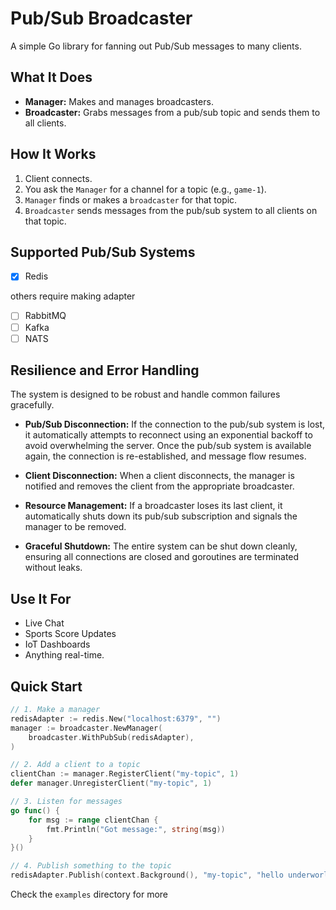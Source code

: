 # Pub/Sub Broadcaster

A simple Go library for fanning out Pub/Sub messages to many clients.

## What It Does

*   **Manager:** Makes and manages broadcasters.
*   **Broadcaster:** Grabs messages from a pub/sub topic and sends them to all clients.

## How It Works

1.  Client connects.
2.  You ask the `Manager` for a channel for a topic (e.g., `game-1`).
3.  `Manager` finds or makes a `broadcaster` for that topic.
4.  `Broadcaster` sends messages from the pub/sub system to all clients on that topic.

## Supported Pub/Sub Systems

*   [x] Redis

others require making adapter 
*   [ ] RabbitMQ
*   [ ] Kafka
*   [ ] NATS

## Resilience and Error Handling

The system is designed to be robust and handle common failures gracefully.

*   **Pub/Sub Disconnection:** If the connection to the pub/sub system is lost, it automatically attempts to reconnect using an exponential backoff to avoid overwhelming the server. Once the pub/sub system is available again, the connection is re-established, and message flow resumes.

*   **Client Disconnection:** When a client disconnects, the manager is notified and removes the client from the appropriate broadcaster.

*   **Resource Management:** If a broadcaster loses its last client, it automatically shuts down its pub/sub subscription and signals the manager to be removed.

*   **Graceful Shutdown:** The entire system can be shut down cleanly, ensuring all connections are closed and goroutines are terminated without leaks.

## Use It For

*   Live Chat
*   Sports Score Updates
*   IoT Dashboards
*   Anything real-time.

## Quick Start

```go
// 1. Make a manager
redisAdapter := redis.New("localhost:6379", "")
manager := broadcaster.NewManager(
    broadcaster.WithPubSub(redisAdapter),
)

// 2. Add a client to a topic
clientChan := manager.RegisterClient("my-topic", 1)
defer manager.UnregisterClient("my-topic", 1)

// 3. Listen for messages
go func() {
    for msg := range clientChan {
        fmt.Println("Got message:", string(msg))
    }
}()

// 4. Publish something to the topic
redisAdapter.Publish(context.Background(), "my-topic", "hello underworld")
```

Check the `examples` directory for more
